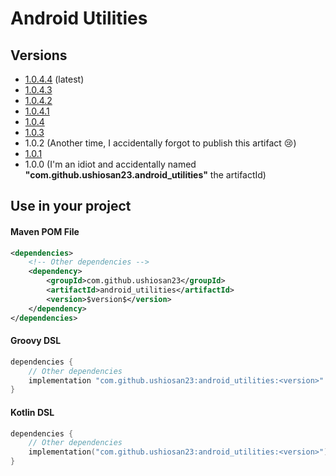 # Android Utilities

## Versions

- [1.0.4.4](https://github.com/Ushiosan23/android_utilities/releases/tag/V1.0.4.4) (latest)
- [1.0.4.3](https://github.com/Ushiosan23/android_utilities/releases/tag/V1.0.4.3)
- [1.0.4.2](https://github.com/Ushiosan23/android_utilities/releases/tag/V1.0.4.2)
- [1.0.4.1](https://github.com/Ushiosan23/android_utilities/releases/tag/V1.0.4.1)
- [1.0.4](https://github.com/Ushiosan23/android_utilities/releases/tag/V1.0.4)
- [1.0.3](https://github.com/Ushiosan23/android_utilities/releases/tag/V1.0.3)
- 1.0.2 (Another time, I accidentally forgot to publish this artifact :cry:)
- [1.0.1](https://github.com/Ushiosan23/android_utilities/releases/tag/V1.0.1)
- 1.0.0 (I'm an idiot and accidentally named __"com.github.ushiosan23.android_utilities"__ the artifactId)

## Use in your project

#### Maven POM File
```xml
<dependencies>
    <!-- Other dependencies -->
    <dependency>
        <groupId>com.github.ushiosan23</groupId>
        <artifactId>android_utilities</artifactId>
        <version>$version$</version>
    </dependency>
</dependencies>
```

#### Groovy DSL
```groovy
dependencies {
    // Other dependencies
    implementation "com.github.ushiosan23:android_utilities:<version>"
}
```

#### Kotlin DSL
```kotlin
dependencies {
    // Other dependencies
    implementation("com.github.ushiosan23:android_utilities:<version>")
}
```
